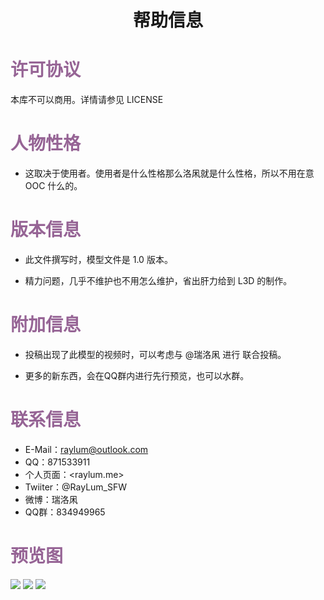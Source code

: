 # <center>帮助信息</center>
# <font color="#966495">许可协议</font>
本库不可以商用。详情请参见 LICENSE

# <font color="#966495">人物性格</font>
* 这取决于使用者。使用者是什么性格那么洛凩就是什么性格，所以不用在意 OOC 什么的。


# <font color="#966495">版本信息</font>
* 此文件撰写时，模型文件是 1.0 版本。


* 精力问题，几乎不维护也不用怎么维护，省出肝力给到 L3D 的制作。


# <font color="#966495">附加信息</font>
* 投稿出现了此模型的视频时，可以考虑与 @瑞洛凩 进行 联合投稿。

* 更多的新东西，会在QQ群内进行先行预览，也可以水群。


# <font color="#966495">联系信息</font>
* E-Mail：raylum@outlook.com
* QQ：871533911
* 个人页面：<raylum.me>
* Twiiter：@RayLum_SFW
* 微博：瑞洛凩
* QQ群：834949965

# <font color="#966495">预览图</font>
<img src="https://i.postimg.cc/BvbWNHr5/1640608548180.webp">
<img src="https://i.postimg.cc/903vWSr1/1640608657794.webp">
<img src="https://i.postimg.cc/hG5kYhnk/1640608664104.webp">
